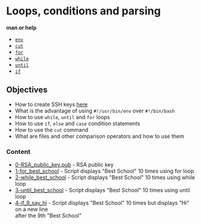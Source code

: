 # Loops, conditions and parsing
**man or help**
* [``env``](https://www.man7.org/linux/man-pages/man1/env.1.html)
* [``cut``](https://man7.org/linux/man-pages/man1/cut.1.html)
* [``for``](https://ss64.com/bash/for.html)
* [``while``](https://linuxcommand.org/lc3_man_pages/whileh.html)
* [``until``](https://ss64.com/bash/until.html)
* [``if``](https://ss64.com/bash/if.html)

## Objectives
* How to create SSH keys [here](https://askubuntu.com/questions/61557/how-do-i-set-up-ssh-authentication-keys)
* What is the advantage of using ``#!/usr/bin/env`` over ``#!/bin/bash``
* How to use ``while``, ``until`` and ``for`` loops
* How to use ``if``, ``else`` and ``case`` condition statements
* How to use the ``cut`` command
* What are files and other comparison operators and how to use them

### Content
* [0-RSA_public_key.pub](/0x04-loops_conditions_and_parsing/0-RSA_public_key.pub) - RSA public key
* [1-for_best_school](/0x04-loops_conditions_and_parsing/1-for_best_school) - Script displays "Best School" 10 times using for loop
* [2-while_best_school](/0x04-loops_conditions_and_parsing/2-while_best_school) - Script displays "Best School" 10 times using while loop
* [3-until_best_school](/0x04-loops_conditions_and_parsing/3-until_best_school) - Script displays "Best School" 10 times using until loop
* [4-if_9_say_hi](/0x04-loops_conditions_and_parsing/4-if_9_say_hi) - Script displays "Best School" 10 times but displays "Hi" on a new line  
after the 9th "Best School"

